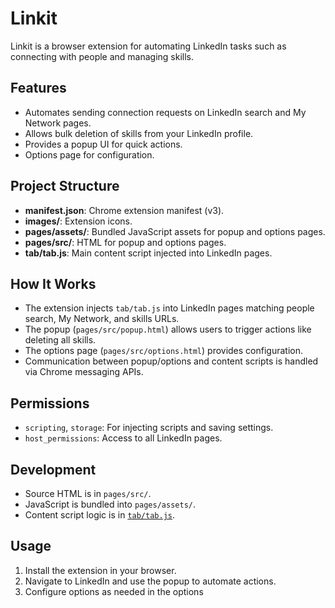 # Linkit

Linkit is a browser extension for automating LinkedIn tasks such as connecting with people and managing skills.

## Features

- Automates sending connection requests on LinkedIn search and My Network pages.
- Allows bulk deletion of skills from your LinkedIn profile.
- Provides a popup UI for quick actions.
- Options page for configuration.

## Project Structure

- **manifest.json**: Chrome extension manifest (v3).
- **images/**: Extension icons.
- **pages/assets/**: Bundled JavaScript assets for popup and options pages.
- **pages/src/**: HTML for popup and options pages.
- **tab/tab.js**: Main content script injected into LinkedIn pages.

## How It Works

- The extension injects `tab/tab.js` into LinkedIn pages matching people search, My Network, and skills URLs.
- The popup (`pages/src/popup.html`) allows users to trigger actions like deleting all skills.
- The options page (`pages/src/options.html`) provides configuration.
- Communication between popup/options and content scripts is handled via Chrome messaging APIs.

## Permissions

- `scripting`, `storage`: For injecting scripts and saving settings.
- `host_permissions`: Access to all LinkedIn pages.

## Development

- Source HTML is in `pages/src/`.
- JavaScript is bundled into `pages/assets/`.
- Content script logic is in [`tab/tab.js`](tab/tab.js).

## Usage

1. Install the extension in your browser.
2. Navigate to LinkedIn and use the popup to automate actions.
3. Configure options as needed in the options
